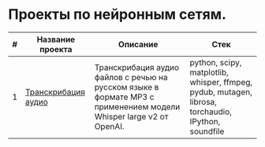 # Проекты по нейронным сетям.
| # | Название проекта | Описание| Стек |
| ------- | ------------- | --------| -----|
|1|[Транскрибация аудио](https://github.com/Sergey-Gromov/Portfolio_in_Russian/tree/main/05-%D0%98%D0%BD%D1%82%D0%B5%D1%80%D0%BD%D0%B5%D1%82-%D0%BC%D0%B0%D0%B3%D0%B0%D0%B7%D0%B8%D0%BD%20%D0%BA%D0%BE%D0%BC%D0%BF%D1%8C%D1%8E%D1%82%D0%B5%D1%80%D0%BD%D1%8B%D1%85%20%D0%B8%D0%B3%D1%80)|Транскрибация аудио файлов с речью на русском языке в формате MP3 с применением модели Whisper large v2 от OpenAI. |python, scipy, matplotlib, whisper, ffmpeg, pydub, mutagen, librosa, torchaudio, IPython, soundfile|
